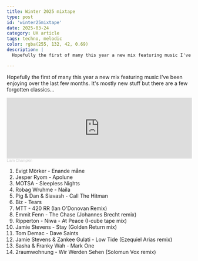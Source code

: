 ```yaml
---
title: Winter 2025 mixtape
type: post
id: 'winter25mixtape'
date: 2025-03-24
category: UX article
tags: techno, melodic
color: rgba(255, 132, 42, 0.69)
description: |
  Hopefully the first of many this year a new mix featuring music I've been enjoying over the last few months. It's mostly new stuff but there are a few forgotten classics.

---
```

Hopefully the first of many this year a new mix featuring music I've been enjoying over the last few months. It's mostly new stuff but there are a few forgotten classics...

<iframe width="100%" height="166" scrolling="no" frameborder="no" allow="autoplay" src="https://w.soundcloud.com/player/?url=https%3A//api.soundcloud.com/tracks/2037469696&color=%23ff5500&auto_play=false&hide_related=false&show_comments=true&show_user=true&show_reposts=false&show_teaser=true"></iframe><div style="font-size: 10px; color: #cccccc;line-break: anywhere;word-break: normal;overflow: hidden;white-space: nowrap;text-overflow: ellipsis; font-family: Interstate,Lucida Grande,Lucida Sans Unicode,Lucida Sans,Garuda,Verdana,Tahoma,sans-serif;font-weight: 100;"><a href="https://soundcloud.com/liamchampkin" title="Liam Champkin" target="_blank" style="color: #cccccc; text-decoration: none;">Liam Champkin</a></div>

1. Evigt Mörker - Enande måne
2. Jesper Ryom - Apolune
3. MOTSA - Sleepless Nights
4. Robag Wruhme - Naila
5. Pig & Dan & Siavash - Call The Hitman
6. Biz - Tears
7. MTT - 420 RR (Ian O'Donovan Remix)
8. Emmit Fenn - The Chase (Johannes Brecht remix)
9. Ripperton - Niwa - At Peace (I-cube tape mix)
10. Jamie Stevens - Stay (Golden Return mix)
11. Tom Demac - Dave Saints
12. Jamie Stevens & Zankee Gulati - Low Tide (Ezequiel Arias remix)
13. Sasha & Franky Wah - Mark One
14. 2raumwohnung - Wir Werden Sehen (Solomun Vox remix)
